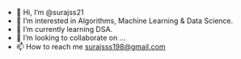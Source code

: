 - 👋 Hi, I’m @surajss21
- 👀 I’m interested in Algorithms, Machine Learning & Data Science.
- 🌱 I’m currently learning DSA.
- 💞️ I’m looking to collaborate on ...
- 📫 How to reach me surajsss198@gmail.com

<!---
surajss21/surajss21 is a ✨ special ✨ repository because its `README.md` (this file) appears on your GitHub profile.
You can click the Preview link to take a look at your changes.
--->
